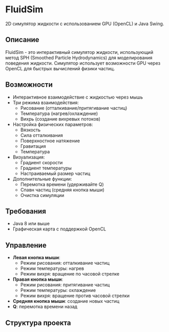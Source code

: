 # FluidSim

2D симулятор жидкости с использованием GPU (OpenCL) и Java Swing.

## Описание

FluidSim - это интерактивный симулятор жидкости, использующий метод SPH (Smoothed Particle Hydrodynamics) для моделирования поведения жидкости. Симулятор использует возможности GPU через OpenCL для быстрых вычислений физики частиц.

## Возможности

- Интерактивное взаимодействие с жидкостью через мышь
- Три режима взаимодействия:
  - Рисование (отталкивание/притягивание частиц)
  - Температура (нагрев/охлаждение)
  - Вихрь (создание вихревых потоков)
- Настройка физических параметров:
  - Вязкость
  - Сила отталкивания
  - Поверхностное натяжение
  - Гравитация
  - Температура
- Визуализация:
  - Градиент скорости
  - Градиент температуры
  - Настраиваемый размер частиц
- Дополнительные функции:
  - Перемотка времени (удерживайте Q)
  - Спавн частиц (средняя кнопка мыши)
  - Очистка симуляции

## Требования

- Java 8 или выше
- Графическая карта с поддержкой OpenCL

## Управление

- **Левая кнопка мыши**:
  - Режим рисования: отталкивание частиц
  - Режим температуры: нагрев
  - Режим вихря: вращение по часовой стрелке
- **Правая кнопка мыши**:
  - Режим рисования: притягивание частиц
  - Режим температуры: охлаждение
  - Режим вихря: вращение против часовой стрелки
- **Средняя кнопка мыши**: создание новых частиц
- **Q**: перемотка времени назад

## Структура проекта

